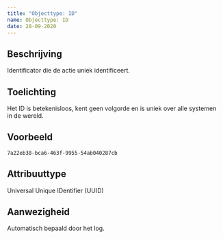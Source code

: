```yaml
---
title: "Objecttype: ID"
name: Objecttype: ID
date: 28-09-2020
---
```


## Beschrijving
Identificator die de actie uniek identificeert.

## Toelichting
Het ID is betekenisloos, kent geen volgorde en is uniek over alle systemen in de wereld.

## Voorbeeld
`7a22eb38-bca6-463f-9955-54ab040287cb`
## Attribuuttype
Universal Unique IDentifier (UUID)

## Aanwezigheid
Automatisch bepaald door het log.
